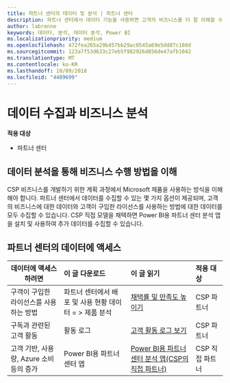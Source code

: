 ```yaml
---
title: 파트너 센터의 데이터 및 분석 | 파트너 센터
description: 파트너 센터에서 데이터 기능을 사용하면 고객의 비즈니스를 더 잘 이해할 수 있습니다.
author: labrenne
keywords: 데이터, 분석, 데이터 분석, Power BI
ms.localizationpriority: medium
ms.openlocfilehash: 472fea265a29b457bb29ac0545a69e5dd87c160d
ms.sourcegitcommit: 123a7f53d633c27eb5f982926d856de47afb1042
ms.translationtype: MT
ms.contentlocale: ko-KR
ms.lasthandoff: 10/09/2018
ms.locfileid: "4489699"
---
```

# <a name="get-data-and-analyze-your-business"></a>데이터 수집과 비즈니스 분석 

**적용 대상**

-  파트너 센터 

## <a name="understand-how-your-business-is-doing-through-data-analysis"></a>데이터 분석을 통해 비즈니스 수행 방법을 이해

CSP 비즈니스를 개발하기 위한 계획 과정에서 Microsoft 제품을 사용하는 방식을 이해해야 합니다. 파트너 센터에서 데이터를 수집할 수 있는 몇 가지 옵션이 제공되며, 고객의 비즈니스에 대한 데이터와 고객이 구입한 라이선스를 사용하는 방법에 대한 데이터를 모두 수집할 수 있습니다. CSP 직접 모델을 채택하면 Power BI용 파트너 센터 분석 앱을 설치 및 사용하여 추가 데이터를 수집할 수 있습니다.

## <a name="access-data-in-partner-center"></a>파트너 센터의 데이터에 액세스

|**데이터에 액세스하려면**   |**이 글 다운로드**   |**이 글 읽기**   | **적용 대상**    |
|---------------------|:-----------------------|:---------------|:--------------|
|구객이 구입한 라이선스를 사용하는 방법   |파트너 센터에서 배포 및 사용 현황 데이터 = > 제품 분석   |[채택률 및 만족도 높이기](increasing-adoption-and-satisfaction.md)|CSP 파트너|
|구독과 관련된 고객 활동   |활동 로그   |[고객 활동 로그 보기](activity-logs.md)|CSP 파트너   |
|고객 기반, 사용량, Azure 소비 등의 증가   |Power BI용 파트너 센터 앱   |[Power BI용 파트너 센터 분석 앱(CSP의 직접 파트너)](power-bi-app-for-direct-partners.md)|CSP 직접 파트너|






